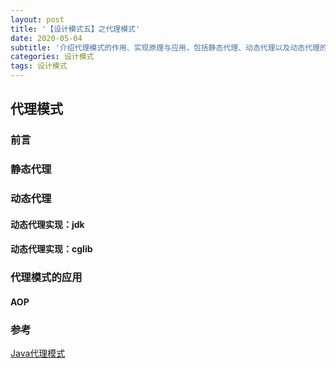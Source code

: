 ```yaml
---
layout: post
title: '【设计模式五】之代理模式'
date: 2020-05-04
subtitle: '介绍代理模式的作用、实现原理与应用，包括静态代理、动态代理以及动态代理的多种实现方式'
categories: 设计模式
tags: 设计模式
---
```


## 代理模式

### 前言



### 静态代理



### 动态代理



#### 动态代理实现：jdk

#### 动态代理实现：cglib



### 代理模式的应用



#### AOP



### 参考

[Java代理模式](https://xie.infoq.cn/article/9a9387805a496e1485dc8430f)
